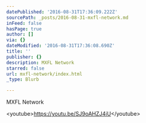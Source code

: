 ```yaml
---
datePublished: '2016-08-31T17:36:09.222Z'
sourcePath: _posts/2016-08-31-mxfl-network.md
inFeed: false
hasPage: true
author: []
via: {}
dateModified: '2016-08-31T17:36:08.690Z'
title: ''
publisher: {}
description: MXFL Network
starred: false
url: mxfl-network/index.html
_type: Blurb

---
```

MXFL Network

<youtube\>https://youtu.be/SJ9oAHZJ4iU</youtube\>